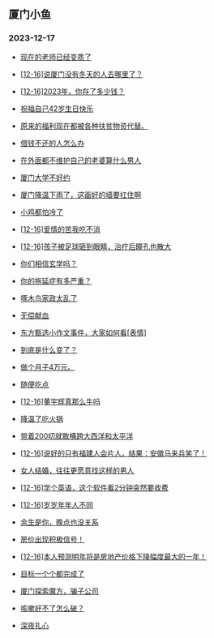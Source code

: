 ## 厦门小鱼 
### 2023-12-17

+ [现在的老师已经变质了](http://bbs.xmfish.com/read-htm-tid-18121640.html)

+ [[12-16]说厦门没有冬天的人去哪里了？](http://bbs.xmfish.com/read-htm-tid-18121691.html)

+ [[12-16]2023年，你存了多少钱？](http://bbs.xmfish.com/read-htm-tid-18121764.html)

+ [祝福自己42岁生日快乐](http://bbs.xmfish.com/read-htm-tid-18121714.html)

+ [原来的福利现在都被各种扶贫物资代替。](http://bbs.xmfish.com/read-htm-tid-18121627.html)

+ [借钱不还的人怎么办](http://bbs.xmfish.com/read-htm-tid-18121625.html)

+ [在外面都不维护自己的老婆算什么男人](http://bbs.xmfish.com/read-htm-tid-18121731.html)

+ [厦门大学不好约](http://bbs.xmfish.com/read-htm-tid-18121711.html)

+ [厦门降温下雨了，这画好的墙要扛住啊](http://bbs.xmfish.com/read-htm-tid-18121677.html)

+ [小鸡都怕冷了](http://bbs.xmfish.com/read-htm-tid-18121728.html)

+ [[12-16]爱情的苦我吃不消](http://bbs.xmfish.com/read-htm-tid-18121667.html)

+ [[12-16]孩子被足球砸到眼睛，治疗后瞳孔也散大](http://bbs.xmfish.com/read-htm-tid-18121759.html)

+ [你们相信玄学吗？](http://bbs.xmfish.com/read-htm-tid-18121716.html)

+ [你的拖延症有多严重？](http://bbs.xmfish.com/read-htm-tid-18121687.html)

+ [啄木鸟家政太乱了](http://bbs.xmfish.com/read-htm-tid-18121811.html)

+ [无偿献血](http://bbs.xmfish.com/read-htm-tid-18121751.html)

+ [东方甄选小作文事件，大家如何看[表情]](http://bbs.xmfish.com/read-htm-tid-18121783.html)

+ [到底是什么变了？](http://bbs.xmfish.com/read-htm-tid-18121849.html)

+ [做个月子4万元。](http://bbs.xmfish.com/read-htm-tid-18121959.html)

+ [随便吃点](http://bbs.xmfish.com/read-htm-tid-18121892.html)

+ [[12-16]董宇辉真那么牛吗](http://bbs.xmfish.com/read-htm-tid-18121798.html)

+ [降温了吃火锅](http://bbs.xmfish.com/read-htm-tid-18121898.html)

+ [带着200叨就敢横跨大西洋和太平洋](http://bbs.xmfish.com/read-htm-tid-18121935.html)

+ [[12-16]说好的只有福建人会片人，结果：安徽马来兵笑了！](http://bbs.xmfish.com/read-htm-tid-18121793.html)

+ [女人结婚，往往更愿意找这样的男人](http://bbs.xmfish.com/read-htm-tid-18121851.html)

+ [[12-16]学个英语，这个软件看2分钟突然要收费](http://bbs.xmfish.com/read-htm-tid-18121859.html)

+ [[12-16]岁岁年年人不同](http://bbs.xmfish.com/read-htm-tid-18121803.html)

+ [余生是你，晚点也没关系](http://bbs.xmfish.com/read-htm-tid-18121853.html)

+ [房价出现积极信号！](http://bbs.xmfish.com/read-htm-tid-18121969.html)

+ [[12-16]本人预测明年将是房地产价格下降幅度最大的一年！](http://bbs.xmfish.com/read-htm-tid-18121963.html)

+ [目标一个个都完成了](http://bbs.xmfish.com/read-htm-tid-18121965.html)

+ [厦门探索魔方，骗子公司](http://bbs.xmfish.com/read-htm-tid-18121909.html)

+ [咳嗽好不了怎么破？](http://bbs.xmfish.com/read-htm-tid-18121996.html)

+ [深夜扎心](http://bbs.xmfish.com/read-htm-tid-18121982.html)

